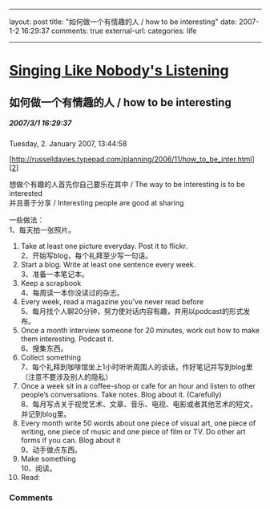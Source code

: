 
---
layout: post
title: "&#22914;&#20309;&#20570;&#19968;&#20010;&#26377;&#24773;&#36259;&#30340;&#20154; / how to be interesting"
date: 2007-1-2 16:29:37
comments: true
external-url: 
categories: life

---

				
# [Singing Like Nobody's Listening][1]

   [1]: index.html

## 如何做一个有情趣的人 / how to be interesting

##### 2007/3/1 16:29:37

Tuesday, 2. January 2007, 13:44:58

  


  


[http://russelldavies.typepad.com/planning/2006/11/how_to_be_inter.html][2]  
  
想做个有趣的人首先你自己要乐在其中 / The way to be interesting is to be interested  
并且善于分享 / Interesting people are good at sharing  
  
一些做法：  
1、每天拍一张照片。  
1. Take at least one picture everyday. Post it to flickr.  
2、开始写blog，每个礼拜至少写一句话。  
2. Start a blog. Write at least one sentence every week.  
3、准备一本笔记本。  
3. Keep a scrapbook  
4、每周读一本你没读过的杂志。  
4. Every week, read a magazine you’ve never read before  
5、每月找个人聊20分钟，努力使对话内容有趣，并用以podcast的形式发布。  
5. Once a month interview someone for 20 minutes, work out how to make them interesting. Podcast it.  
6、搜集东西。  
6. Collect something  
7、每个礼拜到咖啡馆坐上1小时听听周围人的谈话，作好笔记并写到blog里（注意不要涉及别人的隐私）  
7. Once a week sit in a coffee-shop or cafe for an hour and listen to other people’s conversations. Take notes. Blog about it. (Carefully)  
8、每月写点关于视觉艺术、文章、音乐、电视、电影或者其他艺术的短文，并记到blog里。  
8. Every month write 50 words about one piece of visual art, one piece of writing, one piece of music and one piece of film or TV. Do other art forms if you can. Blog about it  
9、动手做点东西。  
9. Make something  
10、阅读。  
10. Read:

   [2]: http://russelldavies.typepad.com/planning/2006/11/how_to_be_inter.html

### Comments
